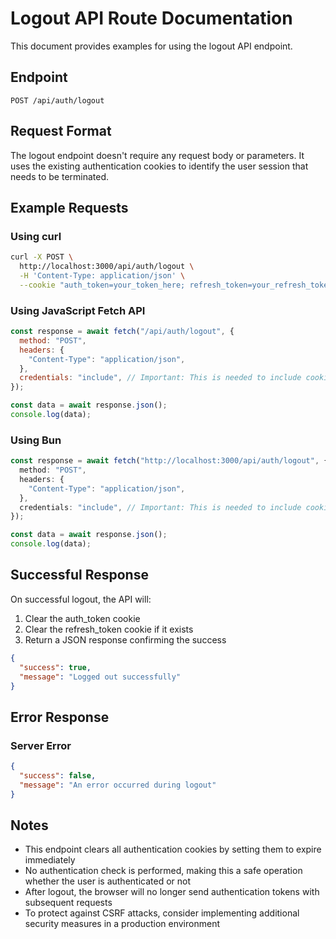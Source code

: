 # Logout API Route Documentation

This document provides examples for using the logout API endpoint.

## Endpoint

```text
POST /api/auth/logout
```

## Request Format

The logout endpoint doesn't require any request body or parameters. It uses the existing authentication cookies to identify the user session that needs to be terminated.

## Example Requests

### Using curl

```bash
curl -X POST \
  http://localhost:3000/api/auth/logout \
  -H 'Content-Type: application/json' \
  --cookie "auth_token=your_token_here; refresh_token=your_refresh_token_here"
```

### Using JavaScript Fetch API

```javascript
const response = await fetch("/api/auth/logout", {
  method: "POST",
  headers: {
    "Content-Type": "application/json",
  },
  credentials: "include", // Important: This is needed to include cookies
});

const data = await response.json();
console.log(data);
```

### Using Bun

```typescript
const response = await fetch("http://localhost:3000/api/auth/logout", {
  method: "POST",
  headers: {
    "Content-Type": "application/json",
  },
  credentials: "include", // Important: This is needed to include cookies
});

const data = await response.json();
console.log(data);
```

## Successful Response

On successful logout, the API will:

1. Clear the auth_token cookie
2. Clear the refresh_token cookie if it exists
3. Return a JSON response confirming the success

```json
{
  "success": true,
  "message": "Logged out successfully"
}
```

## Error Response

### Server Error

```json
{
  "success": false,
  "message": "An error occurred during logout"
}
```

## Notes

- This endpoint clears all authentication cookies by setting them to expire immediately
- No authentication check is performed, making this a safe operation whether the user is authenticated or not
- After logout, the browser will no longer send authentication tokens with subsequent requests
- To protect against CSRF attacks, consider implementing additional security measures in a production environment
